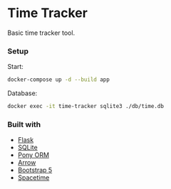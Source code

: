 # Time Tracker

Basic time tracker tool.  

### Setup

Start:
```bash
docker-compose up -d --build app
```

Database:
```bash
docker exec -it time-tracker sqlite3 ./db/time.db
```

### Built with

- [Flask](https://flask.palletsprojects.com/en/2.0.x/)
- [SQLite](https://sqlite.org/index.html)
- [Pony ORM](https://ponyorm.org/)
- [Arrow](https://arrow.readthedocs.io/en/latest/)
- [Bootstrap 5](https://getbootstrap.com/)
- [Spacetime](https://spacetime.how/)
